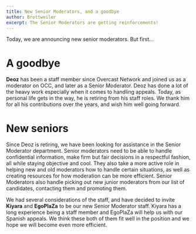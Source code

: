 ```yaml
---
title: New Senior Moderators, and a goodbye
author: Brottweiler
excerpt: The Senior Moderators are getting reinforcements!
---
```


Today, we are announcing new senior moderators. But first...

# A goodbye

**Deoz** has been a staff member since Overcast Network and joined us as a moderator on OCC, and later as a Senior Moderator. Deoz has done a lot of the heavy work especially when it comes to handling appeals. Today, as personal life gets in the way, he is retiring from his staff roles. We thank him for all his contributions over the years, and wish him well going forward.

# New seniors

Since Deoz is retiring, we have been looking for assistance in the Senior Moderator department. Senior moderators need to be able to handle confidential information, make firm but fair decisions in a respectful fashion, all while staying objective and cool. They also take a more active role in helping new and old moderators how to handle certain situations, as well as creating resources for how moderation can be more efficient.
Senior Moderators also handle picking out new junior moderators from our list of candidates, contacting them and promoting them.

We had several considerations of the staff, and have decided to invite **Kiyara** and **EgoPlaZa** to be our new Senior Moderator staff. Kiyara has a long experience being a staff member and EgoPlaZa will help us with our Spanish appeals. We think these both of them fit well in the position and we hope we will become even more efficient.
